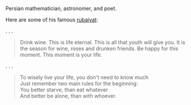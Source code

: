 <!--
title:       Omar Khayyam
subtitle:    18 May 1048 – 4 December 1131
from:        1048
to:          1131
short:       Persian mathematician, astronomer, and poet
imageUrl:    
wikiUrl:     https://wikipedia.org/wiki/Omar_Khayyam
-->


Persian mathematician, astronomer, and poet.


Here are some of his famous [rubaiyat](https://en.wikipedia.org/wiki/Rubaiyat_of_Omar_Khayyam):

. . .

> Drink wine. This is life eternal. This is all that youth will give you. It is the season for wine, roses and drunken friends. Be happy for this moment. This moment is your life.

. . .

> To wisely live your life, you don't need to know much  
> Just remember two main rules for the beginning:  
> You better starve, than eat whatever  
> And better be alone, than with whoever.  